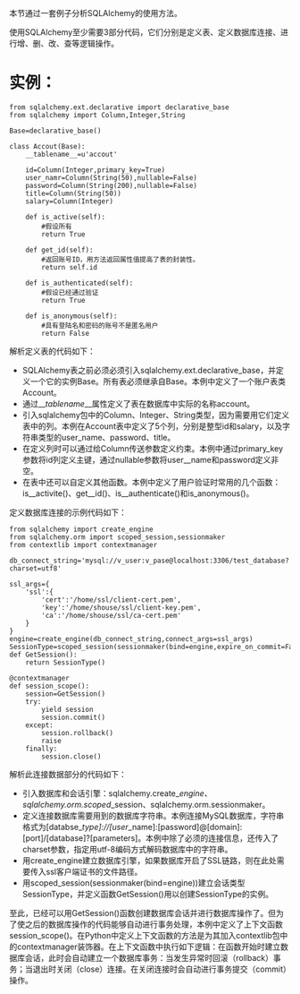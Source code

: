 本节通过一套例子分析SQLAlchemy的使用方法。

使用SQLAlchemy至少需要3部分代码，它们分别是定义表、定义数据库连接、进行增、删、改、查等逻辑操作。

# 实例：

```
from sqlalchemy.ext.declarative import declarative_base
from sqlalchemy import Column,Integer,String

Base=declarative_base()

class Accout(Base):
    __tablename__=u'accout'

    id=Column(Integer,primary_key=True)
    user_namr=Column(String(50),nullable=False)
    password=Column(String(200),nullable=False)
    title=Column(String(50))
    salary=Column(Integer)

    def is_active(self):
        #假设所有
        return True

    def get_id(self):
        #返回账号ID，用方法返回属性值提高了表的封装性。
        return self.id

    def is_authenticated(self):
        #假设已经通过验证
        return True

    def is_anonymous(self):
        #具有登陆名和密码的账号不是匿名用户
        return False
```

解析定义表的代码如下：

* SQLAlchemy表之前必须必须引入sqlalchemy.ext.declarative\_base，并定义一个它的实例Base。所有表必须继承自Base。本例中定义了一个账户表类Account。
* 通过\_\__tablename_\_\_属性定义了表在数据库中实际的名称account。
* 引入sqlalchemy包中的Column、Integer、String类型，因为需要用它们定义表中的列。本例在Account表中定义了5个列，分别是整型id和salary，以及字符串类型的user\_name、password、title。
* 在定义列时可以通过给Column传送参数定义约束。本例中通过primary_key参数将id列定义主键，通过nullable参数将user_\_name和password定义非空。
* 在表中还可以自定义其他函数。本例中定义了用户验证时常用的几个函数：is\__activite\(\)、get\_\_id\(\)、is\_\_authenticate\(\)和is\_anonymous\(\)。

定义数据库连接的示例代码如下：

```
from sqlalchemy import create_engine
from sqlalchemy.orm import scoped_session,sessionmaker
from contextlib import contextmanager

db_connect_string='mysql://v_user:v_pase@localhost:3306/test_database?charset=utf8'

ssl_args={
    'ssl':{
        'cert':'/home/ssl/client-cert.pem',
        'key':'/home/shouse/ssl/client-key.pem',
        'ca':'/home/shouse/ssl/ca-cert.pem'
    }
}
engine=create_engine(db_connect_string,connect_args=ssl_args)
SessionType=scoped_session(sessionmaker(bind=engine,expire_on_commit=False))
def GetSession():
    return SessionType()

@contextmanager
def session_scope():
    session=GetSession()
    try:
        yield session
        session.commit()
    except:
        session.rollback()
        raise
    finally:
        session.close()
```

解析此连接数据部分的代码如下：

* 引入数据库和会话引擎：sqlalchemy.create\__engine、sqlalchemy.orm.scoped_\_session、sqlalchemy.orm.sessionmaker。
* 定义连接数据库需要用到的数据库字符串。本例连接MySQL数据库，字符串格式为\[databse\__type\]://\[user_\_name\]:\[password\]@\[domain\]:\[port\]/\[database\]?\[parameters\]。本例中除了必须的连接信息，还传入了charset参数，指定用utf-8编码方式解码数据库中的字符串。
* 用create\_engine建立数据库引擎，如果数据库开启了SSL链路，则在此处需要传入ssl客户端证书的文件路径。
* 用scoped\_session\(sessionmaker\(bind=engine\)\)建立会话类型SessionType，并定义函数GetSession\(\)用以创建SessionType的实例。

至此，已经可以用GetSession\(\)函数创建数据库会话并进行数据库操作了。但为了使之后的数据库操作的代码能够自动进行事务处理，本例中定义了上下文函数session\_scope\(\)。在Python中定义上下文函数的方法是为其加入contextlib包中的contextmanager装饰器。在上下文函数中执行如下逻辑：在函数开始时建立数据库会话，此时会自动建立一个数据库事务：当发生异常时回滚（rollback）事务；当退出时关闭（close）连接。在关闭连接时会自动进行事务提交（commit）操作。

